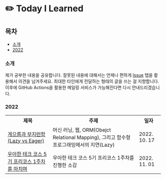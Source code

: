 # :pencil2: Today I Learned

## 목차

- [소개](#소개)
- [2022](#2022)

### 소개

제가 공부한 내용을 공유합니다. 잘못된 내용에 대해서는 언제나 편하게 [Issue]() 탭을 활용해서 의견을 남겨주세요.
최대한 타인에게 전달하는 형태의 글을 쓰는 걸 지향합니다. 이후에 GitHub Actions을 활용한 메일링 서비스가 가능해진다면 다시 안내드리겠습니다.

### 2022

<table>
    <tr>
        <th> 제목 </th>
        <th> 주제 </th>
        <th> 일자 </th>
    </tr>
    <tr>
        <td> <a href="./2022/10/17/01/README.MD"> 게으름과 부지런함(Lazy vs Eager) </a> </td>
        <td> 머신 러닝, 웹, ORM(Obejct Relational Mapping), 그리고 함수형 프로그래밍에서의 지연(Lazy) </td>
        <td> 2022. 10. 17 </td>
    </tr>
    <tr>
        <td> <a href="./2022/11/01/01/README.md"> 우아한 테크 코스 5기 프리코스 1주차를 마치며 </a> </td>
        <td> 우아한 테크 코스 5기 프리코스 1주차를 진행한 소감 </td>
        <td> 2022. 11. 01 </td>
    </tr>

</table>
